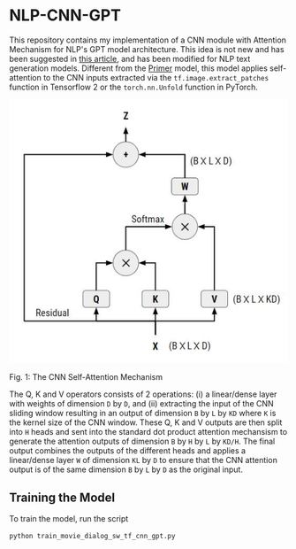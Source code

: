 # NLP-CNN-GPT
This repository contains my implementation of a CNN module with Attention Mechanism for NLP's GPT model architecture. This idea is not new and has been suggested in [this article](https://arxiv.org/abs/1711.07971), and has been modified for NLP text generation models. Different from the [Primer](https://arxiv.org/abs/2109.08668) model, this model applies self-attention to the CNN inputs extracted via the `tf.image.extract_patches` function in Tensorflow 2 or the `torch.nn.Unfold` function in PyTorch.

![CNN Self Attention](CNN_Attention.JPG)

Fig. 1: The CNN Self-Attention Mechanism

The Q, K and V operators consists of 2 operations: (i) a linear/dense layer with weights of dimension `D` by `D`, and (ii) extracting the input of the CNN sliding window resulting in an output of dimension `B` by `L` by `KD` where `K` is the kernel size of the CNN window. These Q, K and V outputs are then split into `H` heads and sent into the standard dot product attention mechansism to generate the attention outputs of dimension `B` by `H` by `L` by `KD/H`. The final output combines the outputs of the different heads and applies a linear/dense layer `W` of dimension `KL` by `D` to ensure that the CNN attention output is of the same dimension `B` by `L` by `D` as the original input.

## Training the Model
To train the model, run the script
```
python train_movie_dialog_sw_tf_cnn_gpt.py
```
